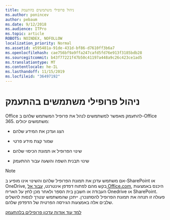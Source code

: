 ```yaml
---
title: ניהול פרופילי משתמשים בהתעמק
ms.author: ponincev
author: pebaum
ms.date: 9/12/2018
ms.audience: ITPro
ms.topic: article
ROBOTS: NOINDEX, NOFOLLOW
localization_priority: Normal
ms.assetid: e595481a-91de-431d-bf86-d7610ff3b6a7
ms.openlocfilehash: cae756bf9a9ffa247cafd5fd76e913f3185bdb28
ms.sourcegitcommit: b43f77221f47b50c41197a448a9c26c423ce1ad5
ms.translationtype: MT
ms.contentlocale: he-IL
ms.lasthandoff: 11/15/2019
ms.locfileid: "36497192"
---
```

# <a name="manage-user-profiles-in-delve"></a>ניהול פרופילי משתמשים בהתעמק

Office להתעמק מאפשר למשתמשים לנהל את פרופיל המשתמש שלהם ב-Office 365. משתמשים יכולים:
  
- הצג ועדכן את המידע שלהם
    
- שמור קצת מידע פרטי
    
- שינוי הפרופיל או תמונת הכיסוי שלהם
    
- שינוי תבנית השפה והשעה עבור ההתעמק
    
> [!NOTE]
> אם משתמש עדכן את תמונת הפרופיל שלהם והשינוי אינו מופיע ב-SharePoint או OneDrive, בקש מהם לפתוח דפדפן אינטרנט, [עבור אל Office.com](https://www.office.com), היכנס באמצעות העבודה או חשבון בית הספר ולאחר מכן לחץ על האריח Onedrive או SharePoint. פעולה זו תנחה את תמונת הפרופיל להסתנכרן. ייתכן שהמשתמש יצטרך לנסות להשלים שלבים אלה באמצעות הגירסה הפרטית של הדפדפן שלהם. 
  
[למד עוד אודות עדכון פרופילים בלהתעמק](https://go.microsoft.com/fwlink/?linkid=735070)
  

